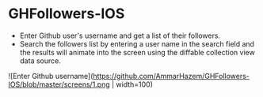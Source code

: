 # GHFollowers-IOS

 - Enter Github user's username and get a list of their followers.
 - Search the followers list by entering a user name in the search field and the results will animate into the screen using the diffable collection view data source.
 

![Enter Github username](https://github.com/AmmarHazem/GHFollowers-IOS/blob/master/screens/1.png | width=100)
